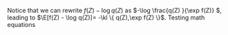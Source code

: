 Notice that we can rewrite $f(Z) - \log q(Z)$ as $-\log \frac{q(Z) }{\exp f(Z)}  $, leading to $\E[f(Z) - \log q(Z)]= -\kl \{ q(Z),\exp f(Z) \}$.
Testing math equations 
